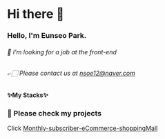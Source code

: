 # Hi there 👋

### Hello, I'm **Eunseo Park.** 
###### 👀 I'm looking for a job at the *front-end*
###### 👉🏻 Please contact us at *nsoe12@naver.com*

#### ✨My Stacks✨


### 🍎 Please check my projects

Click [Monthly-subscriber-eCommerce-shoppingMall](https://github.com/nsoe12/monthly-subscription-eCommerce-shopping-mall/wiki/1.%ED%8C%90%EB%A7%A4%EC%9E%90-%ED%8E%98%EC%9D%B4%EC%A7%80(%EA%B4%80%EB%A6%AC%EC%9E%90))
